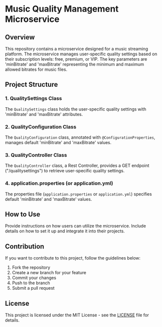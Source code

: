 # Music Quality Management Microservice

## Overview

This repository contains a microservice designed for a music streaming platform. The microservice manages user-specific quality settings based on their subscription levels: free, premium, or VIP. The key parameters are 'minBitrate' and 'maxBitrate' representing the minimum and maximum allowed bitrates for music files.

## Project Structure

### 1. QualitySettings Class

The `QualitySettings` class holds the user-specific quality settings with 'minBitrate' and 'maxBitrate' attributes.

### 2. QualityConfiguration Class

The `QualityConfiguration` class, annotated with `@ConfigurationProperties`, manages default 'minBitrate' and 'maxBitrate' values.

### 3. QualityController Class

The `QualityController` class, a Rest Controller, provides a GET endpoint ("/qualitysettings") to retrieve user-specific quality settings.

### 4. application.properties (or application.yml)

The properties file (`application.properties` or `application.yml`) specifies default 'minBitrate' and 'maxBitrate' values.

## How to Use

Provide instructions on how users can utilize the microservice. Include details on how to set it up and integrate it into their projects.

## Contribution

If you want to contribute to this project, follow the guidelines below:

1. Fork the repository
2. Create a new branch for your feature
3. Commit your changes
4. Push to the branch
5. Submit a pull request

## License

This project is licensed under the MIT License - see the [LICENSE](LICENSE) file for details.
